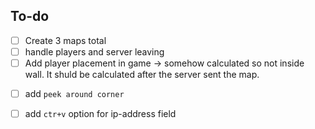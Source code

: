 ## To-do
- [ ] Create 3 maps total
- [ ] handle players and server leaving
- [ ] Add player placement in game -> somehow calculated so not inside wall. It shuld be calculated after the server sent the map.

<!-- optional -->
- [ ] add `peek around corner`
- [ ] add `ctr+v` option for ip-address field

